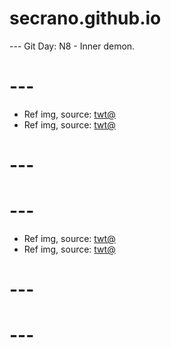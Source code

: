 # secrano.github.io

--- Git Day: N8 - Inner demon.

# ---

- Ref img, source: [twt@](https://x.com/lsloops/status/1846352387843190862)
- Ref img, source: [twt@](https://x.com/catswithaura/status/1846235699894521921)

# ---
# ---

- Ref img, source: [twt@](https://x.com/kawaii_roid/status/1846128890088992853)
- Ref img, source: [twt@](https://x.com/cutestscats/status/1846072262174380406)

# ---
# ---
